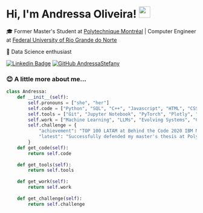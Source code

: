 # Hi, I'm Andressa Oliveira! <img src="https://raw.githubusercontent.com/MartinHeinz/MartinHeinz/master/wave.gif" width="30px">

:mortar_board: Former Master's Student at [Polytechnique Montréal](https://www.polymtl.ca/) | Computer Engineer at [Federal University of Rio Grande do Norte](https://ufrn.br/)

:game_die: Data Science enthusiast

[![Linkedin Badge](https://img.shields.io/badge/-LinkedIn-blue?style=flat&logo=LinkedIn&logoColor=white)](https://www.linkedin.com/in/andressastefany)
[![GitHub AndressaStefany](https://img.shields.io/github/followers/andressastefany?label=follow&style=social)](https://github.com/AndressaStefany)
<!-- [![Medium Badge](https://img.shields.io/badge/-Medium-000?style=flat&logo=Medium&logoColor=white)](https://medium.com/@SubaiDessa) -->


### :blush: A little more about me...  

```python
class Andressa:
    def __init__(self):
        self.pronouns = ["she", "her"]
        self.code = ["Python", "SQL", "C++", "Javascript", "HTML", "CSS"]
        self.tools = ["Git", "Jupyter Notebook", "PyTorch", "Plotly", "React", "Node JS"]
        self.work = ["Machine Learning", "LLMs", "Evolving Systems", "Clustering"]
        self.challenge = {
            "achievement": "TOP 100 LATAM at Behind the Code 2020 IBM Marathon",
            "latest": "Successfully defended my master's thesis at Polytechnique Montréal"
        }
    def get_code(self):
        return self.code
    
    def get_tools(self):
        return self.tools
    
    def get_work(self):
        return self.work
    
    def get_challenge(self):
        return self.challenge
```
